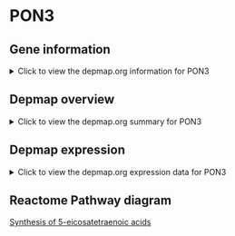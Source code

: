 <h1>PON3</h1>

<h2>Gene information</h2>
<details>
  <summary>Click to view the depmap.org information for PON3</summary>
  <iframe src="https://depmap.org/portal/gene/PON3?tab=about" style="border:none;width:100%;height:800px"></iframe>
</details>

<h2>Depmap overview</h2>
<details>
  <summary>Click to view the depmap.org summary for PON3</summary>
  <iframe src="https://depmap.org/portal/gene/PON3?tab=overview" style="border:none;width:100%;height:800px"></iframe>
</details>

<h2>Depmap expression</h2>
<details>
  <summary>Click to view the depmap.org expression data for PON3</summary>
  <iframe src="https://depmap.org/portal/gene/PON3?tab=characterization" style="border:none;width:100%;height:800px"></iframe>
</details>



<h2>Reactome Pathway diagram</h2>
<a href="https://reactome.org/PathwayBrowser/#/R-HSA-2142688" target="_BLANK">Synthesis of 5-eicosatetraenoic acids</a>



